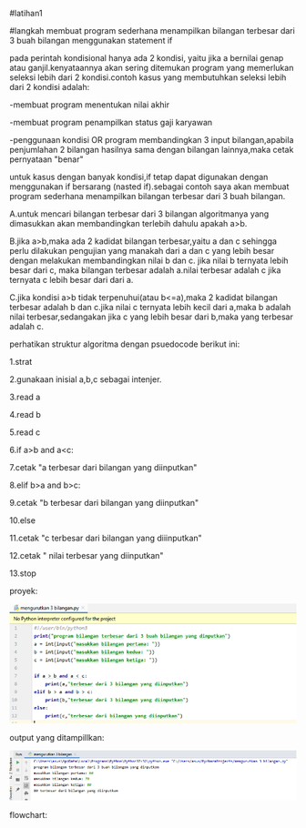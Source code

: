#latihan1 

#langkah membuat program sederhana menampilkan bilangan terbesar dari 3 buah bilangan menggunakan statement if

pada  perintah kondisional hanya ada 2 kondisi, yaitu jika a bernilai genap atau ganjil.kenyataannya akan sering
ditemukan program yang memerlukan seleksi lebih dari 2 kondisi.contoh kasus yang membutuhkan seleksi lebih dari 2 
kondisi adalah:

-membuat program menentukan nilai akhir

-membuat program penampilkan status gaji karyawan

-penggunaan kondisi OR program membandingkan 3 input bilangan,apabila penjumlahan 2 bilangan hasilnya
 sama dengan bilangan lainnya,maka cetak pernyataan "benar"

untuk kasus  dengan banyak kondisi,if tetap dapat digunakan dengan menggunakan if bersarang (nasted if).sebagai
contoh saya akan membuat program sederhana menampilkan bilangan terbesar dari 3 buah bilangan.

A.untuk mencari bilangan terbesar dari 3 bilangan algoritmanya yang dimasukkan akan membandingkan terlebih dahulu
 apakah a>b.

B.jika a>b,maka ada 2  kadidat bilangan terbesar,yaitu a dan c sehingga perlu dilakukan pengujian yang manakah
 dari a dan c yang lebih besar dengan melakukan membandingkan nilai b dan c. jika nilai b ternyata lebih besar dari c,
 maka bilangan terbesar adalah a.nilai terbesar adalah c jika ternyata c lebih besar dari dari a.

C.jika kondisi a>b tidak terpenuhui(atau b<=a),maka 2 kadidat bilangan terbesar  adalah b dan c.jika nilai c ternyata 
 lebih kecil dari a,maka b adalah nilai terbesar,sedangakan jika c yang lebih besar dari b,maka yang terbesar adalah c.


perhatikan struktur algoritma dengan psuedocode berikut ini:

1.strat

2.gunakaan inisial a,b,c sebagai intenjer.

3.read a

4.read b

5.read c

6.if a>b and a<c:

7.cetak "a terbesar dari bilangan yang diinputkan"

8.elif b>a and b>c:

9.cetak "b terbesar dari bilangan yang diinputkan"

10.else

11.cetak "c terbesar dari bilangan yang diiinputkan"

12.cetak " nilai terbesar yang diinputkan"

13.stop

proyek:

![gambar proyek 3 bilangan terbesar](https://github.com/miftahuljannah1202/labspy02/blob/master/gambar/project%20bil%20terbesar%20dri%203%20bilangan.PNG)

output yang ditampillkan:

![gambar output](https://github.com/miftahuljannah1202/labspy02/blob/master/gambar/output%20bil%20terbesar%20dri%203%20bilangan.PNG)

flowchart:



